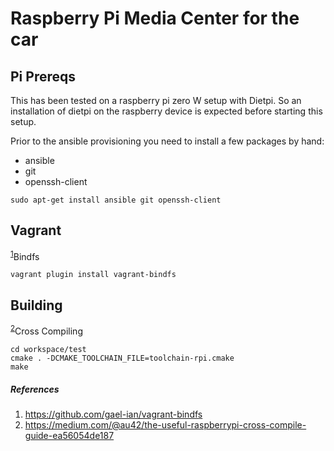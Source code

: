 # Raspberry Pi Media Center for the car

## Pi Prereqs

This has been tested on a raspberry pi zero W setup with Dietpi. So an installation of dietpi on the raspberry device is expected before starting this setup.

Prior to the ansible provisioning you need to install a few packages by hand:
* ansible
* git
* openssh-client

```
sudo apt-get install ansible git openssh-client
```

## Vagrant

<sup>[1](https://github.com/gael-ian/vagrant-bindfs)</sup>Bindfs
```
vagrant plugin install vagrant-bindfs
```

## Building

<sup>[2](https://medium.com/@au42/the-useful-raspberrypi-cross-compile-guide-ea56054de187)</sup>Cross Compiling

```
cd workspace/test
cmake . -DCMAKE_TOOLCHAIN_FILE=toolchain-rpi.cmake
make
```

##### References
1) https://github.com/gael-ian/vagrant-bindfs
2) https://medium.com/@au42/the-useful-raspberrypi-cross-compile-guide-ea56054de187
